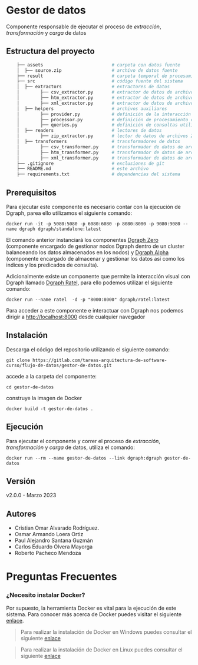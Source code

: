 # Gestor de datos

Componente responsable de ejecutar el proceso de *extracción*, *transformación* y *carga* de datos

## Estructura del proyecto

```bash
    ├── assets                          # carpeta con datos fuente
    │  ├── source.zip                   # archivo de datos fuente
    ├── result                          # carpeta temporal de procesamiento
    ├── src                             # código fuente del sistema
    │  ├── extractors                   # extractores de datos
    │        ├── csv_extractor.py       # extractor de datos de archivos CSV
    │        ├── htm_extractor.py       # extractor de datos de archivos HTM
    │        ├── xml_extractor.py       # extractor de datos de archivos XML
    │  ├── helpers                      # archivos auxiliares
    │        ├── provider.py            # definición de la interacción con la base de datos
    │        ├── processor.py           # definición de procesamiento de respuestas 
    │        ├── queries.py             # definición de consultas utilizadas en la base de datos
    │  ├── readers                      # lectores de datos
    │        ├── zip_extractor.py       # lector de datos de archivos ZIP
    │  ├── transformers                 # transformadores de datos
    │        ├── csv_transformer.py     # transformador de datos de archivos CSV
    │        ├── htm_transformer.py     # transformador de datos de archivos HTM
    │        ├── xml_transformer.py     # transformador de datos de archivos XML
    ├── .gitignore                      # exclusiones de git
    ├── README.md                       # este archivo
    ├── requirements.txt                # dependencias del sistema
```

## Prerequisitos

Para ejecutar este componente es necesario contar con la ejecución de Dgraph, parea ello utilizamos el siguiente comando:

```shell
docker run -it -p 5080:5080 -p 6080:6080 -p 8080:8080 -p 9080:9080 --name dgraph dgraph/standalone:latest
```

El comando anterior instanciará los componentes [Dgraph Zero](https://dgraph.io/docs/deploy/dgraph-zero/) (componente encargado de gestionar nodos Dgraph dentro de un cluster balanceando los datos almacenados en los nodos) y [Dgraph Alpha](https://dgraph.io/docs/deploy/dgraph-alpha/) (componente encargado de almacenar y gestionar los datos así como los indices y los predicados de consulta).

Adicionalmente existe un componente que permite la interacción visual con Dgraph llamado [Dgraph Ratel](https://dgraph.io/docs/ratel/overview/), para ello podemos utilizar el siguiente comando:

```shell
docker run --name ratel  -d -p "8000:8000" dgraph/ratel:latest
```
Para acceder a este componente e interactuar con Dgraph nos podemos dirigir a [http://localhost:8000](http://localhost:8000) desde cualquier navegador

## Instalación

Descarga el código del repositorio utilizando el siguiente comando:

`git clone https://gitlab.com/tareas-arquitectura-de-software-curso/flujo-de-datos/gestor-de-datos.git`

accede a la carpeta del componente:

`cd gestor-de-datos`

construye la imagen de Docker

```shell
docker build -t gestor-de-datos .
```

## Ejecución

Para ejecutar el componente y correr el proceso de *extracción*, *transformación* y *carga* de datos, utiliza el comando:

```shell
docker run --rm --name gestor-de-datos --link dgraph:dgraph gestor-de-datos
```

## Versión

v2.0.0 - Marzo 2023

## Autores

- Cristian Omar Alvarado Rodríguez.
- Osmar Armando Loera Ortiz
- Paul Alejandro Santana Guzmán
- Carlos Eduardo Olvera Mayorga 
- Roberto Pacheco Mendoza  

# Preguntas Frecuentes

### ¿Necesito instalar Docker?

Por supuesto, la herramienta Docker es vital para la ejecución de este sistema. Para conocer más acerca de Docker puedes visitar el siguiente [enlace](https://medium.com/@javiervivanco/que-es-docker-79d506f7b2fc).

> Para realizar la instalación de Docker en Windows puedes consultar el siguiente [enlace](https://medium.com/@tushar0618/installing-docker-desktop-on-window-10-501e594fc5eb)


> Para realizar la instalación de Docker en Linux puedes consultar el siguiente [enlace](https://www.digitalocean.com/community/tutorials/how-to-install-and-use-docker-on-ubuntu-20-04-es)
